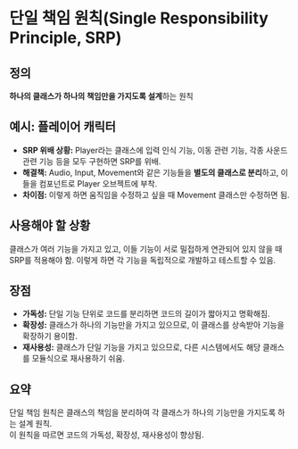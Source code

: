 # 단일 책임 원칙(Single Responsibility Principle, SRP)

## 정의
**하나의 클래스가 하나의 책임만을 가지도록 설계**하는 원칙

## 예시: 플레이어 캐릭터
- **SRP 위배 상황:** Player라는 클래스에 입력 인식 기능, 이동 관련 기능, 각종 사운드 관련 기능 등을 모두 구현하면 SRP를 위배.
- **해결책:** Audio, Input, Movement와 같은 기능들을 **별도의 클래스로 분리**하고, 이들을 컴포넌트로 Player 오브젝트에 부착.
- **차이점:** 이렇게 하면 움직임을 수정하고 싶을 때 Movement 클래스만 수정하면 됨.

## 사용해야 할 상황
클래스가 여러 기능을 가지고 있고, 이들 기능이 서로 밀접하게 연관되어 있지 않을 때 SRP를 적용해야 함. 이렇게 하면 각 기능을 독립적으로 개발하고 테스트할 수 있음.

## 장점
- **가독성:** 단일 기능 단위로 코드를 분리하면 코드의 길이가 짧아지고 명확해짐.
- **확장성:** 클래스가 하나의 기능만을 가지고 있으므로, 이 클래스를 상속받아 기능을 확장하기 용이함.
- **재사용성:** 클래스가 단일 기능을 가지고 있으므로, 다른 시스템에서도 해당 클래스를 모듈식으로 재사용하기 쉬움.

## 요약
단일 책임 원칙은 클래스의 책임을 분리하여 각 클래스가 하나의 기능만을 가지도록 하는 설계 원칙.  
이 원칙을 따르면 코드의 가독성, 확장성, 재사용성이 향상됨.

